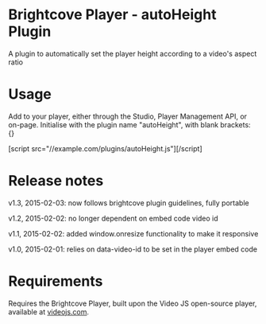 # Brightcove Player - autoHeight Plugin
A plugin to automatically set the player height according to a video's aspect ratio

# Usage
Add to your player, either through the Studio, Player Management API, or on-page. Initialise with the plugin name "autoHeight", with blank brackets: {}

[script src="//example.com/plugins/autoHeight.js"][/script]

# Release notes
v1.3, 2015-02-03: now follows brightcove plugin guidelines, fully portable

v1.2, 2015-02-02: no longer dependent on embed code video id

v1.1, 2015-02-02: added window.onresize functionality to make it responsive   

v1.0, 2015-02-01: relies on data-video-id to be set in the player embed code

# Requirements
Requires the Brightcove Player, built upon the Video JS open-source player, available at [videojs.com](http://videojs.com).